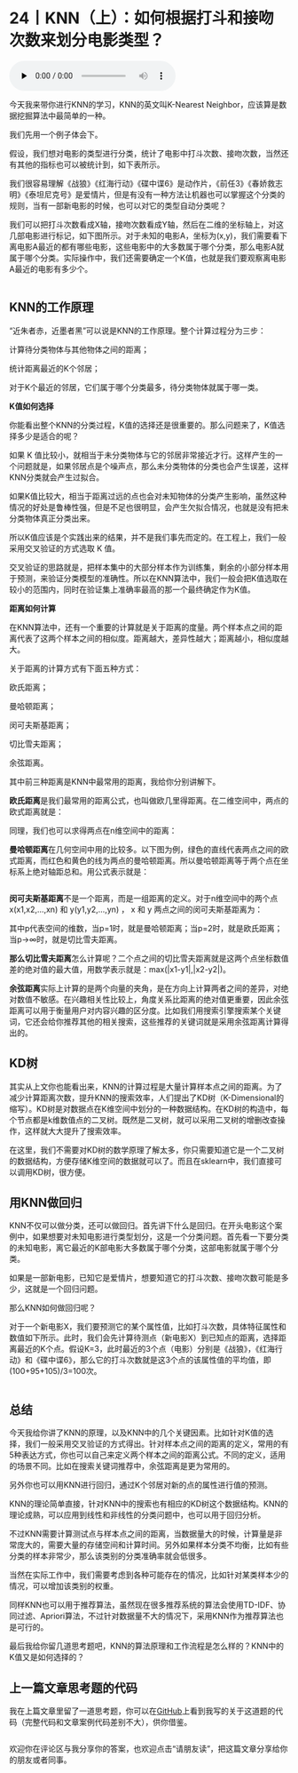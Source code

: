 # 24丨KNN（上）：如何根据打斗和接吻次数来划分电影类型？

<audio id="audio" title="24丨KNN（上）：如何根据打斗和接吻次数来划分电影类型？" controls="" preload="none"><source id="mp3" src="https://static001.geekbang.org/resource/audio/4c/22/4c6cb0d4b941254d064f275d496e1122.mp3"></audio>

今天我来带你进行KNN的学习，KNN的英文叫K-Nearest Neighbor，应该算是数据挖掘算法中最简单的一种。

我们先用一个例子体会下。

假设，我们想对电影的类型进行分类，统计了电影中打斗次数、接吻次数，当然还有其他的指标也可以被统计到，如下表所示。

<img src="https://static001.geekbang.org/resource/image/6d/87/6dac3a9961e69aa86d80de32bdc00987.png" alt=""><br>
我们很容易理解《战狼》《红海行动》《碟中谍6》是动作片，《前任3》《春娇救志明》《泰坦尼克号》是爱情片，但是有没有一种方法让机器也可以掌握这个分类的规则，当有一部新电影的时候，也可以对它的类型自动分类呢？

我们可以把打斗次数看成X轴，接吻次数看成Y轴，然后在二维的坐标轴上，对这几部电影进行标记，如下图所示。对于未知的电影A，坐标为(x,y)，我们需要看下离电影A最近的都有哪些电影，这些电影中的大多数属于哪个分类，那么电影A就属于哪个分类。实际操作中，我们还需要确定一个K值，也就是我们要观察离电影A最近的电影有多少个。

<img src="https://static001.geekbang.org/resource/image/fa/cc/fa0aa02dae219b21de5984371950c3cc.png" alt="">

## KNN的工作原理

“近朱者赤，近墨者黑”可以说是KNN的工作原理。整个计算过程分为三步：


计算待分类物体与其他物体之间的距离；


统计距离最近的K个邻居；


对于K个最近的邻居，它们属于哪个分类最多，待分类物体就属于哪一类。


**K值如何选择**

你能看出整个KNN的分类过程，K值的选择还是很重要的。那么问题来了，K值选择多少是适合的呢？

如果 K 值比较小，就相当于未分类物体与它的邻居非常接近才行。这样产生的一个问题就是，如果邻居点是个噪声点，那么未分类物体的分类也会产生误差，这样KNN分类就会产生过拟合。

如果K值比较大，相当于距离过远的点也会对未知物体的分类产生影响，虽然这种情况的好处是鲁棒性强，但是不足也很明显，会产生欠拟合情况，也就是没有把未分类物体真正分类出来。

所以K值应该是个实践出来的结果，并不是我们事先而定的。在工程上，我们一般采用交叉验证的方式选取 K 值。

交叉验证的思路就是，把样本集中的大部分样本作为训练集，剩余的小部分样本用于预测，来验证分类模型的准确性。所以在KNN算法中，我们一般会把K值选取在较小的范围内，同时在验证集上准确率最高的那一个最终确定作为K值。

**距离如何计算**

在KNN算法中，还有一个重要的计算就是关于距离的度量。两个样本点之间的距离代表了这两个样本之间的相似度。距离越大，差异性越大；距离越小，相似度越大。

关于距离的计算方式有下面五种方式：


欧氏距离；


曼哈顿距离；


闵可夫斯基距离；


切比雪夫距离；


余弦距离。


其中前三种距离是KNN中最常用的距离，我给你分别讲解下。

**欧氏距离**是我们最常用的距离公式，也叫做欧几里得距离。在二维空间中，两点的欧式距离就是：

<img src="https://static001.geekbang.org/resource/image/f8/80/f8d4fe58ec9580a4ffad5cee263b1b80.png" alt=""><br>
同理，我们也可以求得两点在n维空间中的距离：

<img src="https://static001.geekbang.org/resource/image/40/6a/40efe7cb4a2571e55438b55f8d37366a.png" alt=""><br>
**曼哈顿距离**在几何空间中用的比较多。以下图为例，绿色的直线代表两点之间的欧式距离，而红色和黄色的线为两点的曼哈顿距离。所以曼哈顿距离等于两个点在坐标系上绝对轴距总和。用公式表示就是：

<img src="https://static001.geekbang.org/resource/image/bd/aa/bda520e8ee34ea19df8dbad3da85faaa.png" alt="">

<img src="https://static001.geekbang.org/resource/image/dd/43/dd19ca4f0be3f60b526e9ea0b7d13543.jpg" alt=""><br>
**闵可夫斯基距离**不是一个距离，而是一组距离的定义。对于n维空间中的两个点 x(x1,x2,…,xn) 和 y(y1,y2,…,yn) ， x 和 y 两点之间的闵可夫斯基距离为：

<img src="https://static001.geekbang.org/resource/image/4d/c5/4d614c3d6722c02e4ea03cb1e6653dc5.png" alt=""><br>
其中p代表空间的维数，当p=1时，就是曼哈顿距离；当p=2时，就是欧氏距离；当p→∞时，就是切比雪夫距离。

**那么切比雪夫距离**怎么计算呢？二个点之间的切比雪夫距离就是这两个点坐标数值差的绝对值的最大值，用数学表示就是：max(|x1-y1|,|x2-y2|)。

**余弦距离**实际上计算的是两个向量的夹角，是在方向上计算两者之间的差异，对绝对数值不敏感。在兴趣相关性比较上，角度关系比距离的绝对值更重要，因此余弦距离可以用于衡量用户对内容兴趣的区分度。比如我们用搜索引擎搜索某个关键词，它还会给你推荐其他的相关搜索，这些推荐的关键词就是采用余弦距离计算得出的。

## KD树

其实从上文你也能看出来，KNN的计算过程是大量计算样本点之间的距离。为了减少计算距离次数，提升KNN的搜索效率，人们提出了KD树（K-Dimensional的缩写）。KD树是对数据点在K维空间中划分的一种数据结构。在KD树的构造中，每个节点都是k维数值点的二叉树。既然是二叉树，就可以采用二叉树的增删改查操作，这样就大大提升了搜索效率。

在这里，我们不需要对KD树的数学原理了解太多，你只需要知道它是一个二叉树的数据结构，方便存储K维空间的数据就可以了。而且在sklearn中，我们直接可以调用KD树，很方便。

## 用KNN做回归

KNN不仅可以做分类，还可以做回归。首先讲下什么是回归。在开头电影这个案例中，如果想要对未知电影进行类型划分，这是一个分类问题。首先看一下要分类的未知电影，离它最近的K部电影大多数属于哪个分类，这部电影就属于哪个分类。

如果是一部新电影，已知它是爱情片，想要知道它的打斗次数、接吻次数可能是多少，这就是一个回归问题。

那么KNN如何做回归呢？

对于一个新电影X，我们要预测它的某个属性值，比如打斗次数，具体特征属性和数值如下所示。此时，我们会先计算待测点（新电影X）到已知点的距离，选择距离最近的K个点。假设K=3，此时最近的3个点（电影）分别是《战狼》，《红海行动》和《碟中谍6》，那么它的打斗次数就是这3个点的该属性值的平均值，即(100+95+105)/3=100次。

<img src="https://static001.geekbang.org/resource/image/35/16/35dc8cc7d781c94b0fbaa0b53c01f716.png" alt="">

## 总结

今天我给你讲了KNN的原理，以及KNN中的几个关键因素。比如针对K值的选择，我们一般采用交叉验证的方式得出。针对样本点之间的距离的定义，常用的有5种表达方式，你也可以自己来定义两个样本之间的距离公式。不同的定义，适用的场景不同。比如在搜索关键词推荐中，余弦距离是更为常用的。

另外你也可以用KNN进行回归，通过K个邻居对新的点的属性进行值的预测。

KNN的理论简单直接，针对KNN中的搜索也有相应的KD树这个数据结构。KNN的理论成熟，可以应用到线性和非线性的分类问题中，也可以用于回归分析。

不过KNN需要计算测试点与样本点之间的距离，当数据量大的时候，计算量是非常庞大的，需要大量的存储空间和计算时间。另外如果样本分类不均衡，比如有些分类的样本非常少，那么该类别的分类准确率就会低很多。

当然在实际工作中，我们需要考虑到各种可能存在的情况，比如针对某类样本少的情况，可以增加该类别的权重。

同样KNN也可以用于推荐算法，虽然现在很多推荐系统的算法会使用TD-IDF、协同过滤、Apriori算法，不过针对数据量不大的情况下，采用KNN作为推荐算法也是可行的。

<img src="https://static001.geekbang.org/resource/image/d6/0f/d67073bef9247e1ca7a58ae7869f390f.png" alt=""><br>
最后我给你留几道思考题吧，KNN的算法原理和工作流程是怎么样的？KNN中的K值又是如何选择的？

## 上一篇文章思考题的代码

我在上篇文章里留了一道思考题，你可以在[GitHub](http://github.com/cystanford/breast_cancer_data)上看到我写的关于这道题的代码（完整代码和文章案例代码差别不大），供你借鉴。

<img src="https://static001.geekbang.org/resource/image/fa/44/fa09558150152cdb250e715ae9047544.png" alt="">

欢迎你在评论区与我分享你的答案，也欢迎点击“请朋友读”，把这篇文章分享给你的朋友或者同事。


